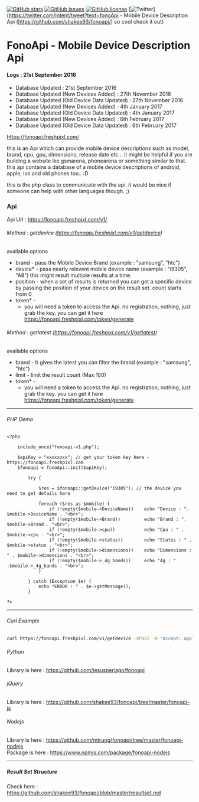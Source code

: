 [![GitHub stars](https://img.shields.io/github/stars/shakee93/fonoapi.svg)](https://github.com/shakee93/fonoapi/stargazers)
[![GitHub issues](https://img.shields.io/github/issues/shakee93/fonoapi.svg)](https://github.com/shakee93/fonoapi/issues)
[![GitHub license](https://img.shields.io/badge/license-MIT-blue.svg)](https://raw.githubusercontent.com/shakee93/fonoapi/master/LICENSE)
[![Twitter](https://img.shields.io/twitter/url/https/github.com/shakee93/fonoapi/.svg?style=social)](https://twitter.com/intent/tweet?text=fonoApi - Mobile Device Description Api (https://github.com/shakee93/fonoapi/) so cool check it out)
# FonoApi - Mobile Device Description Api
#### Logs : 21st September 2016
* Database Updated : 21st September 2016
* Database Updated (New Devices Added) : 27th November 2016
* Database Updated (Old Device Data Updated) : 27th November 2016
* Database Updated (New Devices Added) : 4th January 2017
* Database Updated (Old Device Data Updated) : 4th January 2017
* Database Updated (New Devices Added) : 6th February 2017
* Database Updated (Old Device Data Updated) : 6th February 2017


https://fonoapi.freshpixl.com/


this is an Api which can provide mobile device descriptions such as model, brand, cpu, gpu, dimensions, release date etc...
it might be helpful if you are building a website lke gsmarena, phonearena or something similar to that. this api contains a database of a mobile device descriptions of android, apple, ios and old phones too.. :D

this is the php class to communicate with the api. it would be nice if someone can help with other languages though. ;)

### Api
Api Url : https://fonoapi.freshpixl.com/v1/

###### Method : getdevice (https://fonoapi.freshpixl.com/v1/getdevice)
available options
  - brand - 
       pass the Mobile Device Brand (example : "samsung", "htc")
  - device* - 
       pass nearly relevent mobile device name (example : "i9305", "A8") 
       this might result multiple results at a time.
  - position -
       when a set of results is returned you can get a specific device by passing the position of your device on the result set. count starts from 0
  - token* -
    - you will need a token to access the Api. no registration, nothing, just grab the key.
      you can get it here https://fonoapi.freshpixl.com/token/generate

###### Method : getlatest (https://fonoapi.freshpixl.com/v1/getlatest)
available options
  - brand - 
       It gives the latest you can filter the brand (example : "samsung", "htc")
  - limit - 
       limit the result count (Max 100)
  - token* -
    - you will need a token to access the Api. no registration, nothing, just grab the key.
      you can get it here https://fonoapi.freshpixl.com/token/generate


------
###### PHP Demo

```
<?php

	include_once("fonoapi-v1.php");

	$apiKey = "xxxxxxxx"; // get your token key here - https://fonoapi.freshpixl.com
	$fonoapi = fonoApi::init($apiKey);
	
		try {

			$res = $fonoapi::getDevice("i9305"); // the device you need to get details here

			foreach ($res as $mobile) {
				if (!empty($mobile->DeviceName)) 	echo "Device : ". $mobile->DeviceName . "<br>";
				if (!empty($mobile->Brand)) 		echo "Brand : ". $mobile->Brand . "<br>";
				if (!empty($mobile->cpu)) 			echo "Cpu : " . $mobile->cpu . "<br>";
				if (!empty($mobile->status)) 		echo "Status : " . $mobile->status . "<br>";
				if (!empty($mobile->dimensions)) 	echo "Dimensions : " . $mobile->dimensions . "<br>";
				if (!empty($mobile->_4g_bands)) 	echo "4g : " .$mobile->_4g_bands . "<br>";
			}

		} catch (Exception $e) {
			echo "ERROR : " . $e->getMessage();
		}

?>
```
------

###### Curl Example

```bash
curl https://fonoapi.freshpixl.com/v1/getdevice -XPOST -H 'Accept: application/json' -d 'token=YOUR_TOKEN_HERE&limit=5&device=A8'
```

###### Python
 Library is here : https://github.com/jesusperiago/fonoapi

###### jQuery
 Library is here : https://github.com/shakee93/fonoapi/tree/master/fonoapi-js

###### Nodejs
 Library is here : https://github.com/mtrung/fonoapi/tree/master/fonoapi-nodejs  
 Package is here : https://www.npmjs.com/package/fonoapi-nodejs

------

##### Result Set Structure
Check here : https://github.com/shakee93/fonoapi/blob/master/resultset.md
